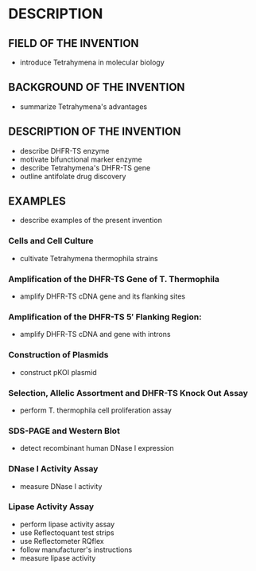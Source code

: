 # DESCRIPTION

## FIELD OF THE INVENTION

- introduce Tetrahymena in molecular biology

## BACKGROUND OF THE INVENTION

- summarize Tetrahymena's advantages

## DESCRIPTION OF THE INVENTION

- describe DHFR-TS enzyme
- motivate bifunctional marker enzyme
- describe Tetrahymena's DHFR-TS gene
- outline antifolate drug discovery

## EXAMPLES

- describe examples of the present invention

### Cells and Cell Culture

- cultivate Tetrahymena thermophila strains

### Amplification of the DHFR-TS Gene of T. Thermophila

- amplify DHFR-TS cDNA gene and its flanking sites

### Amplification of the DHFR-TS 5′ Flanking Region:

- amplify DHFR-TS cDNA and gene with introns

### Construction of Plasmids

- construct pKOI plasmid

### Selection, Allelic Assortment and DHFR-TS Knock Out Assay

- perform T. thermophila cell proliferation assay

### SDS-PAGE and Western Blot

- detect recombinant human DNase I expression

### DNase I Activity Assay

- measure DNase I activity

### Lipase Activity Assay

- perform lipase activity assay
- use Reflectoquant test strips
- use Reflectometer RQflex
- follow manufacturer's instructions
- measure lipase activity

